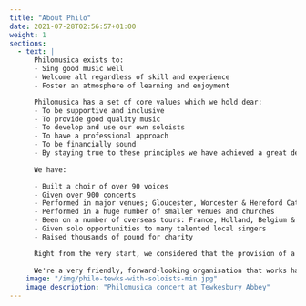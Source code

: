 ```yaml
---
title: "About Philo"
date: 2021-07-28T02:56:57+01:00
weight: 1
sections:
  - text: |
      Philomusica exists to:
      - Sing good music well
      - Welcome all regardless of skill and experience
      - Foster an atmosphere of learning and enjoyment

      Philomusica has a set of core values which we hold dear:
      - To be supportive and inclusive
      - To provide good quality music
      - To develop and use our own soloists
      - To have a professional approach
      - To be financially sound
      - By staying true to these principles we have achieved a great deal since our formation in 1966.
      
      We have:

      - Built a choir of over 90 voices
      - Given over 900 concerts
      - Performed in major venues; Gloucester, Worcester & Hereford Cathedrals as well as Tewkesbury and Pershore Abbeys and Cheltenham Town Hall
      - Performed in a huge number of smaller venues and churches
      - Been on a number of overseas tours: France, Holland, Belgium & the USA
      - Given solo opportunities to many talented local singers
      - Raised thousands of pound for charity

      Right from the very start, we considered that the provision of a wide variety of  music and the giving of concerts in a multitude of venues, large and small, were vital aspects. Over time, through doing this, we've gained many friends and partners who help us achieve these objectives.&nbsp;
      
      We're a very friendly, forward-looking organisation that works hard to attract interest across the generations and cultures. So whatever your age or background, come and meet us, you'll be made very welcome.
    image: "/img/philo-tewks-with-soloists-min.jpg"
    image_description: "Philomusica concert at Tewkesbury Abbey"
---
```

